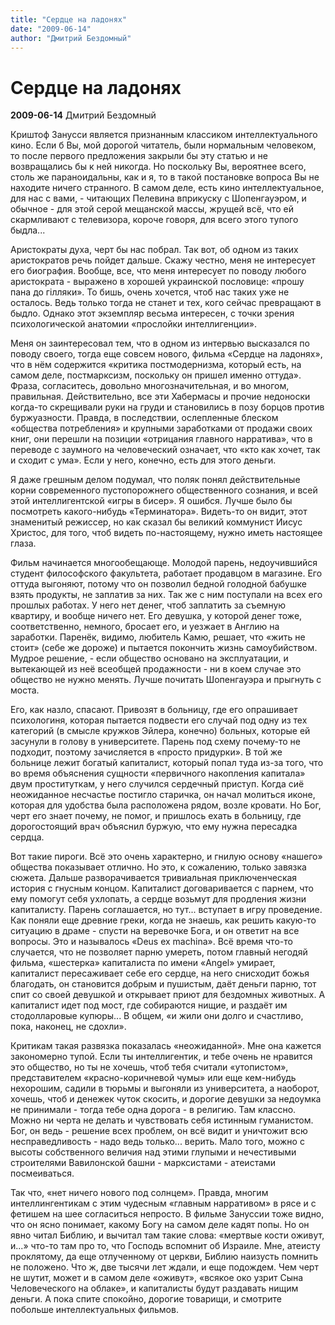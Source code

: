```yaml
---
title: "Сердце на ладонях"
date: "2009-06-14"
author: "Дмитрий Бездомный"
---
```


# Сердце на ладонях

**2009-06-14** Дмитрий Бездомный

Криштоф Занусси является признанным классиком интеллектуального кино. Если б Вы, мой дорогой читатель, были нормальным человеком, то после первого предложения закрыли бы эту статью и не возвращались бы к ней никогда. Но поскольку Вы, вероятнее всего, столь же параноидальны, как и я, то в такой постановке вопроса Вы не находите ничего странного. В самом деле, есть кино интеллектуальное, для нас с вами, - читающих Пелевина вприкуску с Шопенгауэром, и обычное - для этой серой мещанской массы, жрущей всё, что ей скармливают с телевизора, короче говоря, для всего этого тупого быдла...

Аристократы духа, черт бы нас побрал. Так вот, об одном из таких аристократов речь пойдет дальше. Скажу честно, меня не интересует его биография. Вообще, все, что меня интересует по поводу любого аристократа - выражено в хорошей украинской пословице: «прошу пана до гілляки». То бишь, очень хочется, чтоб нас таких уже не осталось. Ведь только тогда не станет и тех, кого сейчас превращают в быдло. Однако этот экземпляр весьма интересен, с точки зрения психологической анатомии «прослойки интеллигенции».

Меня он заинтересовал тем, что в одном из интервью высказался по поводу своего, тогда еще совсем нового, фильма «Сердце на ладонях», что в нём содержится «критика постмодернизма, который есть, на самом деле, постмарксизм, поскольку он пришел именно оттуда». Фраза, согласитесь, довольно многозначительная, и во многом, правильная. Действительно, все эти Хабермасы и прочие недоноски когда-то скрещивали руки на груди и становились в позу борцов против буржуазности. Правда, в последствии, ослепленные блеском «общества потребления» и крупными заработками от продажи своих книг, они перешли на позиции «отрицания главного нарратива», что в переводе с заумного на человеческий означает, что «кто как хочет, так и сходит с ума». Если у него, конечно, есть для этого деньги.

Я даже грешным делом подумал, что поляк понял действительные корни современного пустопорожнего общественного сознания, и всей этой интеллигентской «игры в бисер». Я ошибся. Лучше было бы посмотреть какого-нибудь «Терминатора». Видеть-то он видит, этот знаменитый режиссер, но как сказал бы великий коммунист Иисус Христос, для того, чтоб видеть по-настоящему, нужно иметь настоящее глаза.

Фильм начинается многообещающе. Молодой парень, недоучившийся студент философского факультета, работает продавцом в магазине. Его оттуда выгоняют, потому что он позволил бедной голодной бабушке взять продукты, не заплатив за них. Так же с ним поступали на всех его прошлых работах. У него нет денег, чтоб заплатить за съемную квартиру, и вообще ничего нет. Его девушка, у которой денег тоже, соответственно, немного, бросает его, и уезжает в Англию на заработки. Паренёк, видимо, любитель Камю, решает, что «жить не стоит» (себе же дороже) и пытается покончить жизнь самоубийством. Мудрое решение, - если общество основано на эксплуатации, и вытекающей из неё всеобщей продажности - ни в коем случае это общество не нужно менять. Лучше почитать Шопенгауэра и прыгнуть с моста.

Его, как назло, спасают. Привозят в больницу, где его опрашивает психологиня, которая пытается подвести его случай под одну из тех категорий (в смысле кружков Эйлера, конечно) больных, которые ей засунули в голову в университете. Парень под схему почему-то не подходит, поэтому зачисляется в «просто придурки». В той же больнице лежит богатый капиталист, который попал туда из-за того, что во время объяснения сущности «первичного накопления капитала» двум проституткам, у него случился сердечный приступ. Когда сиё неожиданное несчастье постигло старичка, он начал молиться иконе, которая для удобства была расположена рядом, возле кровати. Но Бог, черт его знает почему, не помог, и пришлось ехать в больницу, где дорогостоящий врач объяснил буржую, что ему нужна пересадка сердца.

Вот такие пироги. Всё это очень характерно, и гнилую основу «нашего» общества показывает отлично. Но это, к сожалению, только завязка сюжета. Дальше разворачивается тривиальная приключенческая история с гнусным концом. Капиталист договаривается с парнем, что ему помогут себя ухлопать, а сердце возьмут для продления жизни капиталисту. Парень соглашается, но тут... вступает в игру проведение. Как поняли еще древние греки, когда не знаешь, как решить какую-то ситуацию в драме - спусти на веревочке Бога, и он ответит на все вопросы. Это и называлось «Deus ex machina». Всё время что-то случается, что не позволяет парню умереть, потом главный негодяй фильма, «шестерка» капиталиста по имени «Angel» умирает, капиталист пересаживает себе его сердце, на него снисходит божья благодать, он становится добрым и пушистым, даёт деньги парню, тот спит со своей девушкой и открывает приют для бездомных животных. А капиталист идет под мост, где собираются нищие, и раздаёт им стодолларовые купюры... В общем, «и жили они долго и счастливо, пока, наконец, не сдохли».

Критикам такая развязка показалась «неожиданной». Мне она кажется закономерно тупой. Если ты интеллигентик, и тебе очень не нравится это общество, но ты не хочешь, чтоб тебя считали «утопистом», представителем «красно-коричневой чумы» или еще кем-нибудь нехорошим, садили в тюрьмы и выгоняли из университета, а наоборот, хочешь, чтоб и денежек чуток скосить, и дорогие девушки за недоумка не принимали - тогда тебе одна дорога - в религию. Там классно. Можно ни черта не делать и чувствовать себя истинным гуманистом. Бог, он ведь - решение всех проблем, он всё видит и уничтожит всю несправедливость - надо ведь только... верить. Мало того, можно с высоты собственного величия над этими глупыми и нечестивыми строителями Вавилонской башни - марксистами - атеистами посмеиваться.

Так что, «нет ничего нового под солнцем». Правда, многим интеллингентикам с этим чудесным «главным нарративом» в рясе и с фетишем на шее согласиться непросто. В фильме Зануссии тоже видно, что он ясно понимает, какому Богу на самом деле кадят попы. Но он явно читал Библию, и вычитал там такие слова: «мертвые кости оживут, и...» что-то там про то, что Господь вспомнит об Израиле. Мне, атеисту проклятому, да еще отлученному от церкви, Библию наизусть помнить не положено. Что ж, две тысячи лет ждали, и еще подождем. Чем черт не шутит, может и в самом деле «оживут», «всякое око узрит Сына Человеческого на облаке», и капиталисты будут раздавать нищим деньги. А пока спите спокойно, дорогие товарищи, и смотрите побольше интеллектуальных фильмов.